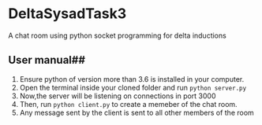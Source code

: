 # DeltaSysadTask3

A chat room using python socket programming for delta inductions

## User manual##

1. Ensure python of version more than 3.6 is installed in your computer.
2. Open the terminal inside your cloned folder and run ```python server.py```
3. Now,the server will be listening on connections in port 3000
4. Then, run ```python client.py``` to create a memeber of the chat room.
5. Any message sent by the client is sent to all other members of the room
